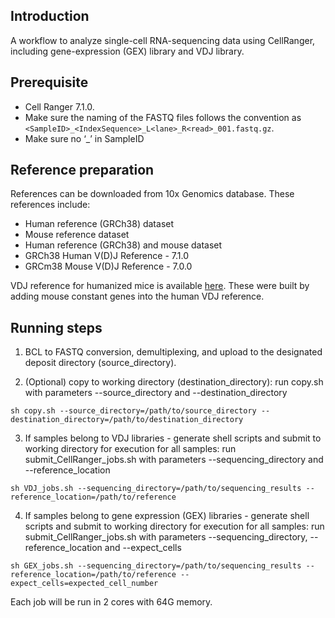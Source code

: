 ## Introduction

A workflow to analyze single-cell RNA-sequencing data using CellRanger, including gene-expression (GEX) library and VDJ library. 

## Prerequisite

* Cell Ranger 7.1.0.
* Make sure the naming of the FASTQ files follows the convention as 
  `<SampleID>_<IndexSequence>_L<lane>_R<read>_001.fastq.gz`.
* Make sure no ‘_’ in SampleID

## Reference preparation

References can be downloaded from 10x Genomics database. These references include:
* Human reference (GRCh38) dataset
* Mouse reference dataset
* Human reference (GRCh38) and mouse dataset
* GRCh38 Human V(D)J Reference - 7.1.0
* GRCm38 Mouse V(D)J Reference - 7.0.0

VDJ reference for humanized mice is available [here](humanized_vdj_ref). These were built by adding mouse constant genes into the human VDJ reference.

## Running steps

1. BCL to FASTQ conversion, demultiplexing, and upload to the designated deposit directory (source_directory).

2. (Optional) copy to working directory (destination_directory): run copy.sh with parameters --source_directory and --destination_directory

```sh copy.sh --source_directory=/path/to/source_directory --destination_directory=/path/to/destination_directory```

3. If samples belong to VDJ libraries - generate shell scripts and submit to working directory for execution for all samples: run submit_CellRanger_jobs.sh with parameters --sequencing_directory and --reference_location

```sh VDJ_jobs.sh --sequencing_directory=/path/to/sequencing_results --reference_location=/path/to/reference```

4. If samples belong to gene expression (GEX) libraries - generate shell scripts and submit to working directory for execution for all samples: run submit_CellRanger_jobs.sh with parameters --sequencing_directory, --reference_location and --expect_cells

```sh GEX_jobs.sh --sequencing_directory=/path/to/sequencing_results --reference_location=/path/to/reference --expect_cells=expected_cell_number```

Each job will be run in 2 cores with 64G memory.

